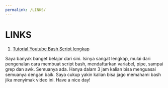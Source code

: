 ```yaml
---
permalink: /LINKS/
---
```


# LINKS

1. [Tutorial Youtube Bash Script lengkap](https://www.youtube.com/watch?v=e7BufAVwDiM)
   
Saya banyak banget belajar dari sini. Isinya sangat lengkap, mulai dari pengenalan cara membuat script bash, mendaftarkan variabel, pipe, sampai grep dan awk. Semuanya ada. Hanya dalam 3 jam kalian bisa menguasai semuanya dengan baik. Saya cukup yakin kalian bisa jago memahami bash jika menyimak video ini. Have a nice day!
   
   
   